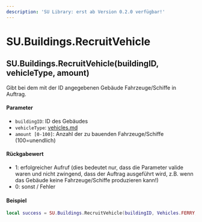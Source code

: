 ```yaml
---
description: 'SU Library: erst ab Version 0.2.0 verfügbar!'
---
```


# SU.Buildings.RecruitVehicle

## SU.Buildings.RecruitVehicle(buildingID, vehicleType, amount)

Gibt bei dem mit der ID angegebenen Gebäude Fahrzeuge/Schiffe in Auftrag.

#### Parameter

* `buildingID`: ID des Gebäudes
* `vehicleType`: [vehicles.md](../../api-enums/vehicles.md "mention")
* `amount [0-100]`: Anzahl der zu bauenden Fahrzeuge/Schiffe (100=unendlich)

#### Rückgabewert

* 1: erfolgreicher Aufruf (dies bedeutet nur, dass die Parameter valide waren und nicht zwingend, dass der Auftrag ausgeführt wird, z.B. wenn das Gebäude keine Fahrzeuge/Schiffe produzieren kann!)
* 0: sonst / Fehler

#### Beispiel

```lua
local success = SU.Buildings.RecruitVehicle(buildingID, Vehicles.FERRY, amount)
```
